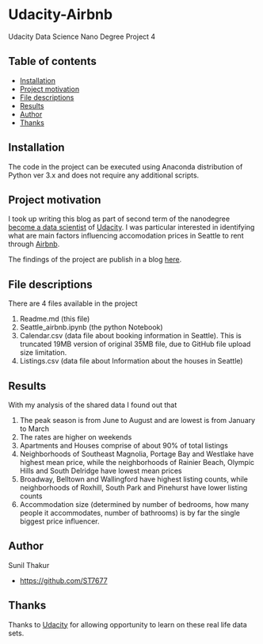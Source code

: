 # Udacity-Airbnb
Udacity Data Science Nano Degree Project 4

## Table of contents

- [Installation](#installation)
- [Project motivation](#project-motivation)
- [File descriptions](#file-descriptions)
- [Results](#results)
- [Author](#Author)
- [Thanks](#thanks)


## Installation

The code in the project can be executed using Anaconda distribution of Python ver 3.x and does not require any additional scripts.


## Project motivation
I took up writing this blog as part of second term of the nanodegree [become a data scientist](https://eu.udacity.com/course/data-scientist-nanodegree--nd025) of [Udacity](https://eu.udacity.com/). 
I was particular interested in identifying what are main factors influencing accomodation prices in Seattle to rent through [Airbnb](https://airbnb.com).  

The findings of the project are publish in a blog [here](https://medium.com/@sunilthakur_67045/analysis-of-2016-airbnb-offering-in-seattle-16e524e58c93).


## File descriptions
There are 4 files available in the project
1. Readme.md (this file)
2. Seattle_airbnb.ipynb (the python Notebook)
3. Calendar.csv (data file about booking information in Seattle). This is truncated 19MB version of original 35MB file, due to GitHub file upload size limitation.
4. Listings.csv (data file about Information about the houses in Seattle)

## Results
With my analysis of the shared data I found out that
1. The peak season is from June to August and are lowest is from January to March
2. The rates are higher on weekends
3. Apartments and Houses comprise of about 90% of total listings
4. Neighborhoods of Southeast Magnolia, Portage Bay and Westlake have highest mean price, while the neighborhoods of Rainier Beach, Olympic Hills and South Delridge have lowest mean prices
5. Broadway, Belltown and Wallingford have highest listing counts, while neighborhoods of Roxhill, South Park and Pinehurst have lower listing counts
6. Accommodation size (determined by number of bedrooms, how many people it accommodates, number of bathrooms) is by far the single biggest price influencer.

## Author

Sunil Thakur
- <https://github.com/ST7677>


## Thanks

Thanks to [Udacity](https://eu.udacity.com/) for allowing opportunity to learn on these real life data sets.
